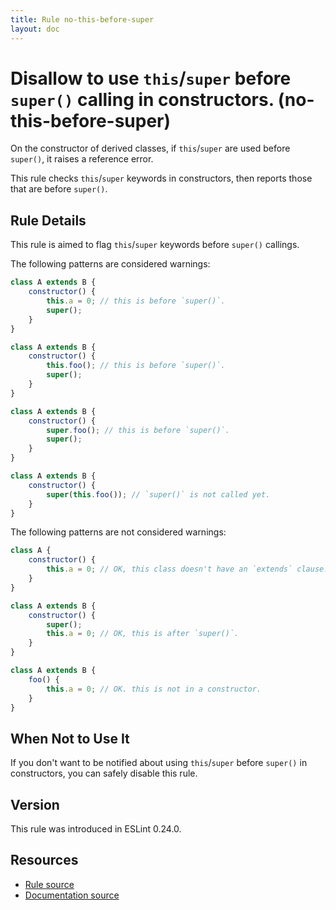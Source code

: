 ```yaml
---
title: Rule no-this-before-super
layout: doc
---
```

<!-- Note: No pull requests accepted for this file. See README.md in the root directory for details. -->
# Disallow to use `this`/`super` before `super()` calling in constructors. (no-this-before-super)

On the constructor of derived classes, if `this`/`super` are used before `super()`, it raises a reference error.

This rule checks `this`/`super` keywords in constructors, then reports those that are before `super()`.

## Rule Details

This rule is aimed to flag `this`/`super` keywords before `super()` callings.

The following patterns are considered warnings:

```js
class A extends B {
    constructor() {
        this.a = 0; // this is before `super()`.
        super();
    }
}
```

```js
class A extends B {
    constructor() {
        this.foo(); // this is before `super()`.
        super();
    }
}
```

```js
class A extends B {
    constructor() {
        super.foo(); // this is before `super()`.
        super();
    }
}
```

```js
class A extends B {
    constructor() {
        super(this.foo()); // `super()` is not called yet.
    }
}
```

The following patterns are not considered warnings:

```js
class A {
    constructor() {
        this.a = 0; // OK, this class doesn't have an `extends` clause.
    }
}
```

```js
class A extends B {
    constructor() {
        super();
        this.a = 0; // OK, this is after `super()`.
    }
}
```

```js
class A extends B {
    foo() {
        this.a = 0; // OK. this is not in a constructor.
    }
}
```

## When Not to Use It

If you don't want to be notified about using `this`/`super` before `super()` in constructors, you can safely disable this rule.

## Version

This rule was introduced in ESLint 0.24.0.

## Resources

* [Rule source](https://github.com/eslint/eslint/tree/master/lib/rules/no-this-before-super.js)
* [Documentation source](https://github.com/eslint/eslint/tree/master/docs/rules/no-this-before-super.md)

